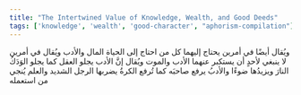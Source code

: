 ```yaml
---
title: "The Intertwined Value of Knowledge, Wealth, and Good Deeds"
tags: ['knowledge', 'wealth', 'good-character', "aphorism-compilation"]
---
```


 ويُقال أيضًا في أمرين يحتاج إليهما كل من احتاج إلى الحياة المال والأدب
ويُقال في أمرين لا ينبغي لأحدٍ أن يستكبر عنهما الأدب والموت ويُقال إنَّ الأدب يجلو العقل كما يجلو الوَدَكُ النارَ ويزيدُها ضوءًا والأدبُ يرفع صاحبَه كما تُرفع الكرةُ يضربها الرجل الشديد والعلم يُنجي من استعمله
